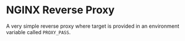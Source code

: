 # NGINX Reverse Proxy

A very simple reverse proxy where target is provided in an environment variable called `PROXY_PASS`.
